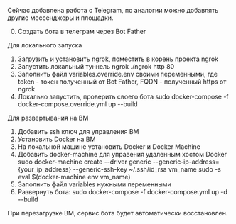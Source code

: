Сейчас добавлена работа с Telegram, по аналогии можно добавлять другие мессенджеры и площадки.

0. Создать бота в телеграм через Bot Father

Для локального запуска
1. Загрузить и установить ngrok, поместить в корень проекта ngrok
2. Запустить локальный туннель ngrok
./ngrok http 80
3. Заполнить файл variables.override.env своими переменными, где token - токен полученный от Bot Father, FQDN - полученный https от ngrok
4. Локально запустить, проверить своего бота
sudo docker-compose -f docker-compose.override.yml up --build



Для развертывания на ВМ
1. Добавить ssh ключ для управления ВМ
2. Установить Docker на ВМ
3. На локальной машине установить Docker и Docker Machine
4. Добавить docker-machine для управения удаленным хостом Docker
sudo docker-machine create --driver generic --generic-ip-address={your_ip_address} --generic-ssh-key ~/.ssh/id_rsa vm_name
sudo -s
eval $(docker-machine env vm_name)
4. Заполнить файл variables нужными переменными
5. Развернуть бота:
sudo docker-compose -f docker-compose.yml up -d --build

При перезагрузке ВМ, сервис бота будет автоматически восстановлен.